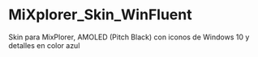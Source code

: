 # MiXplorer_Skin_WinFluent
Skin para MixPlorer, AMOLED (Pitch Black) con iconos de Windows 10 y detalles en color azul
